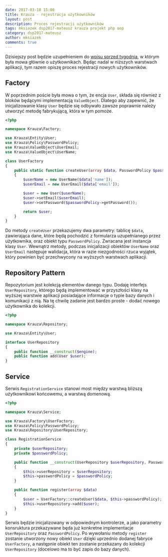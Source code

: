 ```yaml
---
date: 2017-03-18 15:00
title: Krauza - rejestracja użytkowników
layout: post
description: Proces rejestracji użytkowników
tags: mksiazek dsp2017-mateusz krauza projekt php oop
category: dsp2017-mateusz
author: mksiazek
comments: true
---
```


Dzisiejszy post będzie uzupełnieniem do [wpisu sprzed tygodnia](/dsp2017-mateusz/2017/03/10/krauza-po-pierwszych-commitach.html),
w którym była mowa głównie o użytkownikach. Będąc nadal w niższych warstwach aplikacji, tym razem opiszę proces
rejestracji nowych użytkowników.

## Factory
W poprzednim poście była mowa o tym, że encja `User`, składa się również z bloków będącymi implementacją `ValueObject`.
Dlatego aby zapewnić, że inicjalizowanie klasy `User` będzie się odbywało zawsze poprawnie należy utworzyć metodę fabrykującą,
która w tym pomoże.
~~~ php
<?php

namespace Krauza\Factory;

use Krauza\Entity\User;
use Krauza\Policy\PasswordPolicy;
use Krauza\ValueObject\UserEmail;
use Krauza\ValueObject\UserName;

class UserFactory
{
    public static function createUser(array $data, PasswordPolicy $passwordPolicy): User
    {
        $userName = new UserName($data['name']);
        $userEmail = new UserEmail($data['email']);

        $user = new User($userName);
        $user->setEmail($userEmail);
        $user->setPassword($passwordPolicy->getPassword());

        return $user;
    }
}
~~~
Do metody `createUser` przekazujemy dwa parametry: tablicę `$data`, zawierająca dane, które będą pochodzić z formularza
uzupełnianego przez użytkownika, oraz obiekt typu `PasswordPolicy`. Zwracana jest instancja klasy `User`.
Wewnątrz metody, podczas inicjalizacji obiektów `UserName` oraz `UserEmail` następuje walidacja, która w razie niezgodności
rzuca wyjątek, który powinien być przechwycony na wyższych warstwach aplikacji.

## Repository Pattern
Repozytorium jest kolekcją elementów danego typu. Dodaję interfejs `UserRepository`, którego będą implementować w
przyszłości klasy na wyższej warstwie aplikacji posiadające informacje o typie bazy danych i komunikacji z nią. 
Na tę chwilę zadanie jest bardzo proste - dodać nowego użytkownika do kolekcji.
~~~ php
<?php

namespace Krauza\Repository;

use Krauza\Entity\User;

interface UserRepository
{
    public function __construct($engine);
    public function add(User $user);
}
~~~

## Service
Serwis `RegistrationService` stanowi most między warstwą bliższą użytkownikowi końcowemu, a warstwą domenową.
~~~ php
<?php

namespace Krauza\Service;

use Krauza\Factory\UserFactory;
use Krauza\Policy\PasswordPolicy;
use Krauza\Repository\UserRepository;

class RegistrationService
{
    private $userRepository;
    private $passwordPolicy;

    public function __construct(UserRepository $userRepository, PasswordPolicy $passwordPolicy)
    {
        $this->userRepository = $userRepository;
        $this->passwordPolicy = $passwordPolicy;
    }

    public function register(array $data)
    {
        $user = UserFactory::createUser($data, $this->passwordPolicy);
        $this->userRepository->add($user);
    }
}
~~~
Serwis będzie inicjalizowany w odpowiednym kontrolerze, a jako parametry konsruktura przekazywane będa już konkretne
implementacje `UserRepository` oraz `PasswordPolicy`. Po wywołaniu metody `register` zostanie utworzony nowy obiekt `User`
dzięki uprzednio dodanej fabryce `UserFactory`, a następnie obiekt ten zostanie przekazany do kolekcji `UserRepository`
(docelowo ma to być zapis do bazy danych).
 